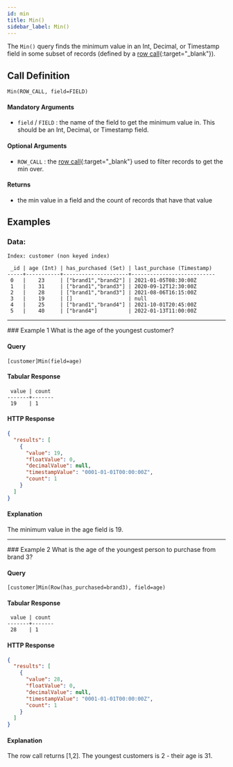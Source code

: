 ```yaml
---
id: min
title: Min()
sidebar_label: Min()
---
```


The `Min()` query finds the minimum value in an Int, Decimal, or Timestamp field in some subset of records (defined by a [row call](/pql-guide/pql-introduction#row-calls){:target="_blank"}).

## Call Definition
```
Min(ROW_CALL, field=FIELD)
```

#### Mandatory Arguments
 - `field` / `FIELD` : the name of the field to get the minimum value in. This should be an Int, Decimal, or Timestamp field.

#### Optional Arguments
 - `ROW_CALL` : the [row call](/pql-guide/pql-introduction#row-calls){:target="_blank"} used to filter records to get the min over.

#### Returns
- the min value in a field and the count of records that have that value

## Examples

### Data:
```
Index: customer (non keyed index)

 _id | age (Int) | has_purchased (Set) | last_purchase (Timestamp)
-----+-----------+---------------------+---------------------------
 0   |    23     | ["brand1","brand2"] | 2021-01-05T08:30:00Z
 1   |    31     | ["brand1","brand3"] | 2020-09-12T12:30:00Z
 2   |    28     | ["brand1","brand3"] | 2021-08-06T16:15:00Z
 3   |    19     | []                  | null
 4   |    25     | ["brand1","brand4"] | 2021-10-01T20:45:00Z
 5   |    40     | ["brand4"]          | 2022-01-13T11:00:00Z
```
<hr>
### Example 1
What is the age of the youngest customer?

#### Query
```
[customer]Min(field=age)
```
#### Tabular Response
```
 value | count
-------+-------
 19    | 1
```
#### HTTP Response
```json
{
  "results": [
    {
      "value": 19,
      "floatValue": 0,
      "decimalValue": null,
      "timestampValue": "0001-01-01T00:00:00Z",
      "count": 1
    }
  ]
}
```
#### Explanation
The minimum value in the age field is 19.

<hr>
### Example 2
What is the age of the youngest person to purchase from brand 3?

#### Query
```
[customer]Min(Row(has_purchased=brand3), field=age)
```
#### Tabular Response
```
 value | count
-------+-------
 28    | 1
```

#### HTTP Response
```json
{
  "results": [
    {
      "value": 28,
      "floatValue": 0,
      "decimalValue": null,
      "timestampValue": "0001-01-01T00:00:00Z",
      "count": 1
    }
  ]
}
```

#### Explanation
The row call returns [1,2]. The youngest customers is 2 - their age is 31.
